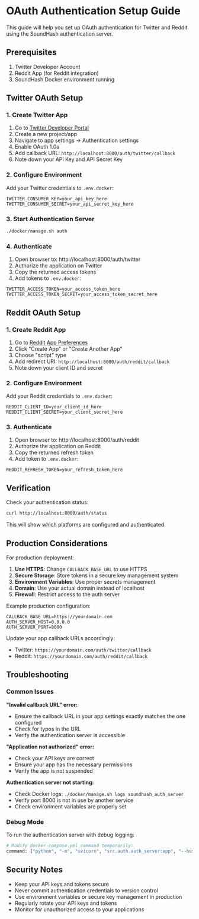 # OAuth Authentication Setup Guide

This guide will help you set up OAuth authentication for Twitter and Reddit using the SoundHash authentication server.

## Prerequisites

1. Twitter Developer Account
2. Reddit App (for Reddit integration)
3. SoundHash Docker environment running

## Twitter OAuth Setup

### 1. Create Twitter App

1. Go to [Twitter Developer Portal](https://developer.twitter.com/en/portal/dashboard)
2. Create a new project/app
3. Navigate to app settings → Authentication settings
4. Enable OAuth 1.0a
5. Add callback URL: `http://localhost:8000/auth/twitter/callback`
6. Note down your API Key and API Secret Key

### 2. Configure Environment

Add your Twitter credentials to `.env.docker`:

```env
TWITTER_CONSUMER_KEY=your_api_key_here
TWITTER_CONSUMER_SECRET=your_api_secret_key_here
```

### 3. Start Authentication Server

```bash
./docker/manage.sh auth
```

### 4. Authenticate

1. Open browser to: http://localhost:8000/auth/twitter
2. Authorize the application on Twitter
3. Copy the returned access tokens
4. Add tokens to `.env.docker`:

```env
TWITTER_ACCESS_TOKEN=your_access_token_here
TWITTER_ACCESS_TOKEN_SECRET=your_access_token_secret_here
```

## Reddit OAuth Setup

### 1. Create Reddit App

1. Go to [Reddit App Preferences](https://www.reddit.com/prefs/apps)
2. Click "Create App" or "Create Another App"
3. Choose "script" type
4. Add redirect URI: `http://localhost:8000/auth/reddit/callback`
5. Note down your client ID and secret

### 2. Configure Environment

Add your Reddit credentials to `.env.docker`:

```env
REDDIT_CLIENT_ID=your_client_id_here
REDDIT_CLIENT_SECRET=your_client_secret_here
```

### 3. Authenticate

1. Open browser to: http://localhost:8000/auth/reddit
2. Authorize the application on Reddit
3. Copy the returned refresh token
4. Add token to `.env.docker`:

```env
REDDIT_REFRESH_TOKEN=your_refresh_token_here
```

## Verification

Check your authentication status:

```bash
curl http://localhost:8000/auth/status
```

This will show which platforms are configured and authenticated.

## Production Considerations

For production deployment:

1. **Use HTTPS**: Change `CALLBACK_BASE_URL` to use HTTPS
2. **Secure Storage**: Store tokens in a secure key management system
3. **Environment Variables**: Use proper secrets management
4. **Domain**: Use your actual domain instead of localhost
5. **Firewall**: Restrict access to the auth server

Example production configuration:

```env
CALLBACK_BASE_URL=https://yourdomain.com
AUTH_SERVER_HOST=0.0.0.0
AUTH_SERVER_PORT=8000
```

Update your app callback URLs accordingly:

-   Twitter: `https://yourdomain.com/auth/twitter/callback`
-   Reddit: `https://yourdomain.com/auth/reddit/callback`

## Troubleshooting

### Common Issues

**"Invalid callback URL" error:**

-   Ensure the callback URL in your app settings exactly matches the one configured
-   Check for typos in the URL
-   Verify the authentication server is accessible

**"Application not authorized" error:**

-   Check your API keys are correct
-   Ensure your app has the necessary permissions
-   Verify the app is not suspended

**Authentication server not starting:**

-   Check Docker logs: `./docker/manage.sh logs soundhash_auth_server`
-   Verify port 8000 is not in use by another service
-   Check environment variables are properly set

### Debug Mode

To run the authentication server with debug logging:

```bash
# Modify docker-compose.yml command temporarily:
command: ["python", "-m", "uvicorn", "src.auth.auth_server:app", "--host", "0.0.0.0", "--port", "8000", "--log-level", "debug"]
```

## Security Notes

-   Keep your API keys and tokens secure
-   Never commit authentication credentials to version control
-   Use environment variables or secure key management in production
-   Regularly rotate your API keys and tokens
-   Monitor for unauthorized access to your applications
